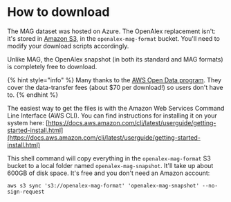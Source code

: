 # How to download

The MAG dataset was hosted on Azure. The OpenAlex replacement isn't: it's stored in [Amazon S3](https://aws.amazon.com/s3/), in the `openalex-mag-format` bucket. You'll need to modify your download scripts accordingly.

Unlike MAG, the OpenAlex snapshot (in both its standard and MAG formats) is completely free to download.

{% hint style="info" %}
Many thanks to the [AWS Open Data program](https://aws.amazon.com/opendata/). They cover the data-transfer fees (about $70 per download!) so users don't have to.
{% endhint %}

The easiest way to get the files is with the Amazon Web Services Command Line Interface (AWS CLI). You can find instructions for installing it on your system here: [https://docs.aws.amazon.com/cli/latest/userguide/getting-started-install.html](https://docs.aws.amazon.com/cli/latest/userguide/getting-started-install.html)

This shell command will copy everything in the `openalex-mag-format` S3 bucket to a local folder named `openalex-mag-snapshot`. It'll take up about 600GB of disk space. It's free and you don't need an Amazon account:

```
aws s3 sync 's3://openalex-mag-format' 'openalex-mag-snapshot' --no-sign-request
```
